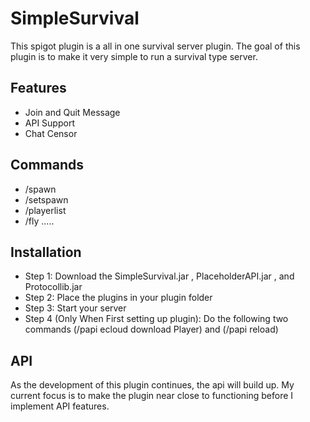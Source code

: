 # SimpleSurvival
This spigot plugin is a all in one survival server plugin. The goal of this plugin is to make it very simple to run a survival type server. 

## Features
* Join and Quit Message
* API Support
* Chat Censor

## Commands
* /spawn
* /setspawn
* /playerlist
* /fly
.....

## Installation 
* Step 1: Download the SimpleSurvival.jar , PlaceholderAPI.jar , and Protocollib.jar
* Step 2: Place the plugins in your plugin folder
* Step 3: Start your server
* Step 4 (Only When First setting up plugin): Do the following two commands (/papi ecloud download Player) and (/papi reload)

## API
As the development of this plugin continues, the api will build up. My current focus is to make the plugin near close to functioning before I implement API features. 
